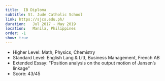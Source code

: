 ```yaml
---
title:  IB Diploma
subtitle: St. Jude Catholic School
link: https://sjcs.edu.ph/
duration:   Jul 2017 - May 2019
location:   Manila, Philippines
order: -1
show: true
---
```


- Higher Level: Math, Physics, Chemistry
- Standard Level: English Lang & Litt, Business Management, French AB
- Extended Essay: "Position analysis on the output motion of Jansen’s linkage"
- Score: 43/45